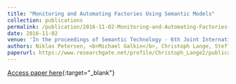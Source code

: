 ```yaml
---
title: "Monitoring and Automating Factories Using Semantic Models"
collection: publications
permalink: /publication/2016-11-02-Monitoring-and-Automating-Factories-Using-Semantic-Models
date: 2016-11-02
venue: 'In the proceedings of Semantic Technology - 6th Joint International Conference, JIST 2016, Singapore, Singapore, November 2-4, 2016, Revised Selected Papers'
authors: Niklas Petersen, <b>Michael Galkin</b>, Christoph Lange, Steffen Lohmann, Sören Auer
paperurl: https://www.researchgate.net/profile/Christoph_Lange2/publication/305986655_Monitoring_and_Automating_Factories_Using_Semantic_Models/links/57a86d7608ae0107eee3f4ce.pdf
---
```

[Access paper here](https://www.researchgate.net/profile/Christoph_Lange2/publication/305986655_Monitoring_and_Automating_Factories_Using_Semantic_Models/links/57a86d7608ae0107eee3f4ce.pdf){:target="_blank"}
